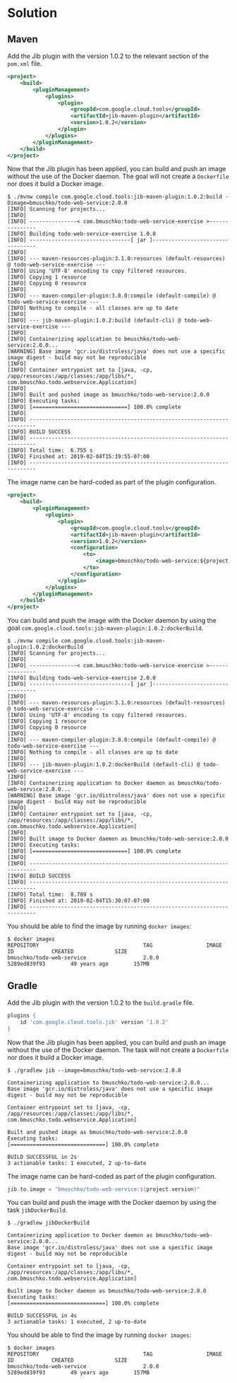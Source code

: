 # Solution

## Maven

Add the Jib plugin with the version 1.0.2 to the relevant section of the `pom.xml` file.

```xml
<project>
    <build>
        <pluginManagement>
            <plugins>
                <plugin>
                    <groupId>com.google.cloud.tools</groupId>
                    <artifactId>jib-maven-plugin</artifactId>
                    <version>1.0.2</version>
                </plugin>
            </plugins>
        </pluginManagement>
    </build>
</project>
```

Now that the Jib plugin has been applied, you can build and push an image without the use of the Docker daemon. The goal will not create a `Dockerfile` nor does it build a Docker image.

```
$ ./mvnw compile com.google.cloud.tools:jib-maven-plugin:1.0.2:build -Dimage=bmuschko/todo-web-service:2.0.0
[INFO] Scanning for projects...
[INFO]
[INFO] ---------------< com.bmuschko:todo-web-service-exercise >---------------
[INFO] Building todo-web-service-exercise 1.0.0
[INFO] --------------------------------[ jar ]---------------------------------
[INFO]
[INFO] --- maven-resources-plugin:3.1.0:resources (default-resources) @ todo-web-service-exercise ---
[INFO] Using 'UTF-8' encoding to copy filtered resources.
[INFO] Copying 1 resource
[INFO] Copying 0 resource
[INFO]
[INFO] --- maven-compiler-plugin:3.8.0:compile (default-compile) @ todo-web-service-exercise ---
[INFO] Nothing to compile - all classes are up to date
[INFO]
[INFO] --- jib-maven-plugin:1.0.2:build (default-cli) @ todo-web-service-exercise ---
[INFO]
[INFO] Containerizing application to bmuschko/todo-web-service:2.0.0...
[WARNING] Base image 'gcr.io/distroless/java' does not use a specific image digest - build may not be reproducible
[INFO]
[INFO] Container entrypoint set to [java, -cp, /app/resources:/app/classes:/app/libs/*, com.bmuschko.todo.webservice.Application]
[INFO]
[INFO] Built and pushed image as bmuschko/todo-web-service:2.0.0
[INFO] Executing tasks:
[INFO] [==============================] 100.0% complete
[INFO]
[INFO] ------------------------------------------------------------------------
[INFO] BUILD SUCCESS
[INFO] ------------------------------------------------------------------------
[INFO] Total time:  6.755 s
[INFO] Finished at: 2019-02-04T15:19:55-07:00
[INFO] ------------------------------------------------------------------------
```

The image name can be hard-coded as part of the plugin configuration.

```xml
<project>
    <build>
        <pluginManagement>
            <plugins>
                <plugin>
                    <groupId>com.google.cloud.tools</groupId>
                    <artifactId>jib-maven-plugin</artifactId>
                    <version>1.0.2</version>
                    <configuration>
                        <to>
                            <image>bmuschko/todo-web-service:${project.version}</image>
                        </to>
                    </configuration>
                </plugin>
            </plugins>
        </pluginManagement>
    </build>
</project>
```

You can build and push the image with the Docker daemon by using the goal `com.google.cloud.tools:jib-maven-plugin:1.0.2:dockerBuild`.

```
$ ./mvnw compile com.google.cloud.tools:jib-maven-plugin:1.0.2:dockerBuild
[INFO] Scanning for projects...
[INFO]
[INFO] ---------------< com.bmuschko:todo-web-service-exercise >---------------
[INFO] Building todo-web-service-exercise 2.0.0
[INFO] --------------------------------[ jar ]---------------------------------
[INFO]
[INFO] --- maven-resources-plugin:3.1.0:resources (default-resources) @ todo-web-service-exercise ---
[INFO] Using 'UTF-8' encoding to copy filtered resources.
[INFO] Copying 1 resource
[INFO] Copying 0 resource
[INFO]
[INFO] --- maven-compiler-plugin:3.8.0:compile (default-compile) @ todo-web-service-exercise ---
[INFO] Nothing to compile - all classes are up to date
[INFO]
[INFO] --- jib-maven-plugin:1.0.2:dockerBuild (default-cli) @ todo-web-service-exercise ---
[INFO]
[INFO] Containerizing application to Docker daemon as bmuschko/todo-web-service:2.0.0...
[WARNING] Base image 'gcr.io/distroless/java' does not use a specific image digest - build may not be reproducible
[INFO]
[INFO] Container entrypoint set to [java, -cp, /app/resources:/app/classes:/app/libs/*, com.bmuschko.todo.webservice.Application]
[INFO]
[INFO] Built image to Docker daemon as bmuschko/todo-web-service:2.0.0
[INFO] Executing tasks:
[INFO] [==============================] 100.0% complete
[INFO]
[INFO] ------------------------------------------------------------------------
[INFO] BUILD SUCCESS
[INFO] ------------------------------------------------------------------------
[INFO] Total time:  8.789 s
[INFO] Finished at: 2019-02-04T15:30:07-07:00
[INFO] ------------------------------------------------------------------------
```

You should be able to find the image by running `docker images`:

```
$ docker images
REPOSITORY                                 TAG                 IMAGE ID            CREATED             SIZE
bmuschko/todo-web-service                  2.0.0               5289ed839f93        49 years ago        157MB
```

## Gradle

Add the Jib plugin with the version 1.0.2 to the `build.gradle` file.

```groovy
plugins {
    id 'com.google.cloud.tools.jib' version '1.0.2'
}
```

Now that the Jib plugin has been applied, you can build and push an image without the use of the Docker daemon. The task will not create a `Dockerfile` nor does it build a Docker image.

```
$ ./gradlew jib --image=bmuschko/todo-web-service:2.0.0

Containerizing application to bmuschko/todo-web-service:2.0.0...
Base image 'gcr.io/distroless/java' does not use a specific image digest - build may not be reproducible

Container entrypoint set to [java, -cp, /app/resources:/app/classes:/app/libs/*, com.bmuschko.todo.webservice.Application]

Built and pushed image as bmuschko/todo-web-service:2.0.0
Executing tasks:
[==============================] 100.0% complete

BUILD SUCCESSFUL in 2s
3 actionable tasks: 1 executed, 2 up-to-date
```

The image name can be hard-coded as part of the plugin configuration.

```groovy
jib.to.image = "bmuschko/todo-web-service:${project.version}"
```

You can build and push the image with the Docker daemon by using the task `jibDockerBuild`.

```
$ ./gradlew jibDockerBuild

Containerizing application to Docker daemon as bmuschko/todo-web-service:2.0.0...
Base image 'gcr.io/distroless/java' does not use a specific image digest - build may not be reproducible

Container entrypoint set to [java, -cp, /app/resources:/app/classes:/app/libs/*, com.bmuschko.todo.webservice.Application]

Built image to Docker daemon as bmuschko/todo-web-service:2.0.0
Executing tasks:
[==============================] 100.0% complete

BUILD SUCCESSFUL in 4s
3 actionable tasks: 1 executed, 2 up-to-date
```

You should be able to find the image by running `docker images`:

```
$ docker images
REPOSITORY                                 TAG                 IMAGE ID            CREATED             SIZE
bmuschko/todo-web-service                  2.0.0               5289ed839f93        49 years ago        157MB
```